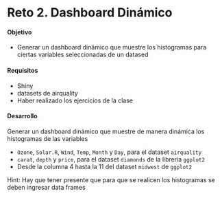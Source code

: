 # Reto 2. Dashboard Dinámico

#### Objetivo
- Generar un dashboard dinámico que muestre los histogramas para ciertas variables seleccionadas de un datased

#### Requisitos
- Shiny
- datasets de airquality
- Haber realizado los ejercicios de la clase

#### Desarrollo

Generar un dashboard dinámico que muestre de manera dinámica los histogramas de las variables 

- `Ozone`, `Solar.R`, `Wind`, `Temp`, `Month` y `Day`, para el dataset `airquality` 
- `carat`, `depth` y `price`, para el dataset `diamonds` de la libreria `ggplot2`
- Desde la columna 4 hasta la 11 del dataset `midwest` de `ggplot2`

Hint: Hay que tener presente que para que se realicen los histogramas se deben ingresar data frames
